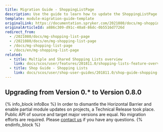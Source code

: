 ```yaml
---
title: Migration Guide - ShoppingListPage
description: Use the guide to learn how to update the ShoppingListPage module to a newer version.
template: module-migration-guide-template
originalLink: https://documentation.spryker.com/2021080/docs/mg-shopping-list-page
originalArticleId: a886c309-d91c-40a8-86dc-0b5516d7726d
redirect_from:
  - /2021080/docs/mg-shopping-list-page
  - /2021080/docs/en/mg-shopping-list-page
  - /docs/mg-shopping-list-page
  - /docs/en/mg-shopping-list-page
related:
  - title: Multiple and Shared Shopping Lists overview
    link: docs/scos/user/features/201811.0/shopping-lists-feature-overview/shopping-lists-feature-overview.html
  - title: Shop Guide - Shopping Lists
    link: docs/scos/user/shop-user-guides/201811.0/shop-guide-shopping-lists.html
---
```


## Upgrading from Version 0.* to Version 0.8.0
{% info_block infoBox %}
In order to dismantle the Horizontal Barrier and enable partial module updates on projects, a Technical Release took place. Public API of source and target major versions are equal. No migration efforts are required. Please [contact us](https://spryker.com/en/support/) if you have any questions.
{% endinfo_block %}


